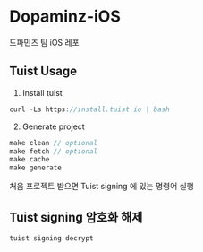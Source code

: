 # Dopaminz-iOS
도파민즈 팀 iOS 레포

## Tuist Usage
1. Install tuist
 
```swift
curl -Ls https://install.tuist.io | bash 
```
2. Generate project

```swift
make clean // optional
make fetch // optional
make cache
make generate
```

처음 프로젝트 받으면 Tuist signing 에 있는 명령어 실행</br> 

## Tuist signing 암호화 해제 
```swift
tuist signing decrypt
```

